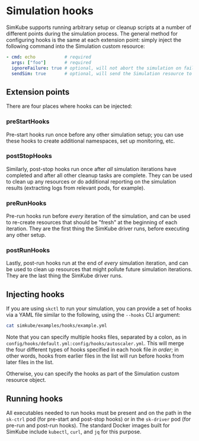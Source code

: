 <!--
template: docs.html
-->

# Simulation hooks

SimKube supports running arbitrary setup or cleanup scripts at a number of different points during the simulation
process.  The general method for configuring hooks is the same at each extension point: simply inject the following
command into the Simulation custom resource:

```yaml
- cmd: echo           # required
  args: ["foo"]       # required
  ignoreFailure: true # optional, will not abort the simulation on failure
  sendSim: true       # optional, will send the Simulation resource to the hook as JSON over stdin
```

## Extension points

There are four places where hooks can be injected:

### preStartHooks

Pre-start hooks run once before any other simulation setup; you can use these hooks to create additional namespaces, set
up monitoring, etc.

### postStopHooks

Similarly, post-stop hooks run once after _all_ simulation iterations have completed and after all other cleanup tasks
are complete.  They can be used to clean up any resources or do additional reporting on the simulation results
(extracting logs from relevant pods, for example).

### preRunHooks

Pre-run hooks run before _every_ iteration of the simulation, and can be used to re-create resources that should be
"fresh" at the beginning of each iteration.  They are the first thing the SimKube driver runs, before executing any
other setup.

### postRunHooks

Lastly, post-run hooks run at the end of _every_ simulation iteration, and can be used to clean up resources that might
pollute future simulation iterations.  They are the last thing the SimKube driver runs.

## Injecting hooks

If you are using `skctl` to run your simulation, you can provide a set of hooks via a YAML file similar to the
following, using the `--hooks` CLI argument:

```bash exec="on" result="yaml"
cat simkube/examples/hooks/example.yml
```

Note that you can specify multiple hooks files, separated by a colon, as in
`config/hooks/default.yml:config/hooks/autoscaler.yml`.  This will merge the four different types of hooks specified in
each hook file _in order_; in other words, hooks from earlier files in the list will run before hooks from later files
in the list.

Otherwise, you can specify the hooks as part of the Simulation custom resource object.

## Running hooks

All executables needed to run hooks must be present and on the path in the `sk-ctrl` pod (for pre-start and post-stop
hooks) or in the `sk-driver` pod (for pre-run and post-run hooks).  The standard Docker images built for SimKube include
`kubectl`, `curl`, and `jq` for this purpose.
